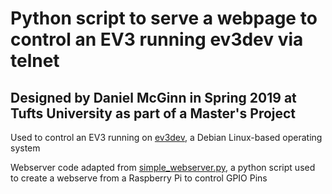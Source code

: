 # Python script to serve a webpage to control an EV3 running ev3dev via telnet
## Designed by Daniel McGinn in Spring 2019 at Tufts University as part of a Master's Project

Used to control an EV3 running on <a href="https://www.ev3dev.org/">ev3dev</a>, a Debian Linux-based operating system

Webserver code adapted from <a href="https://github.com/e-tinkers/simple_httpserver/blob/master/simple_webserver.py">simple_webserver.py</a>, a python script used to create a webserve from a Raspberry Pi to control GPIO Pins 

